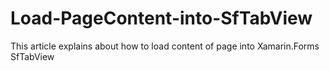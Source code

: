 # Load-PageContent-into-SfTabView
This article explains about how to load content of page into Xamarin.Forms SfTabView
